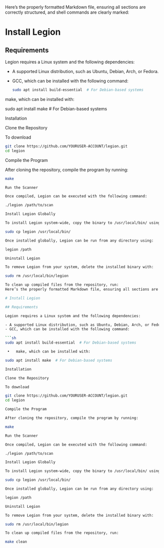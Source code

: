 Here’s the properly formatted Markdown file, ensuring all sections are correctly structured, and shell commands are clearly marked:

# Install Legion

## Requirements

Legion requires a Linux system and the following dependencies:

- A supported Linux distribution, such as Ubuntu, Debian, Arch, or Fedora.
- GCC, which can be installed with the following command:

  ```sh
  sudo apt install build-essential  # For Debian-based systems

make, which can be installed with:

sudo apt install make  # For Debian-based systems

Installation

Clone the Repository

To download
   ```sh
git clone https://github.com/YOURUSER-ACCOUNT/legion.git
cd legion
   ```
Compile the Program

After cloning the repository, compile the program by running:
   ```sh
make

Run the Scanner

Once compiled, Legion can be executed with the following command:

./legion /path/to/scan

Install Legion Globally

To install Legion system-wide, copy the binary to /usr/local/bin/ using:

sudo cp legion /usr/local/bin/

Once installed globally, Legion can be run from any directory using:

legion /path

Uninstall Legion

To remove Legion from your system, delete the installed binary with:

sudo rm /usr/local/bin/legion

To clean up compiled files from the repository, run:
Here’s the properly formatted Markdown file, ensuring all sections are correctly structured, and shell commands are clearly marked:

# Install Legion

## Requirements

Legion requires a Linux system and the following dependencies:

- A supported Linux distribution, such as Ubuntu, Debian, Arch, or Fedora.
- GCC, which can be installed with the following command:

  ```sh
  sudo apt install build-essential  # For Debian-based systems

	•	make, which can be installed with:

sudo apt install make  # For Debian-based systems

Installation

Clone the Repository

To download

git clone https://github.com/YOURUSER-ACCOUNT/legion.git
cd legion

Compile the Program

After cloning the repository, compile the program by running:

make

Run the Scanner

Once compiled, Legion can be executed with the following command:

./legion /path/to/scan

Install Legion Globally

To install Legion system-wide, copy the binary to /usr/local/bin/ using:

sudo cp legion /usr/local/bin/

Once installed globally, Legion can be run from any directory using:

legion /path

Uninstall Legion

To remove Legion from your system, delete the installed binary with:

sudo rm /usr/local/bin/legion

To clean up compiled files from the repository, run:

make clean

